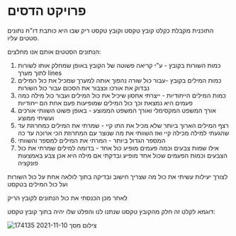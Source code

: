 # פרויקט הדסים

התוכנית מקבלת כקלט קובץ טקסט וקובץ טקסט ריק שבו היא כותבת דו"ח נתונים סטטים עליו.

הנתונים הסטטים אותם אנו מחלצים:
1. כמות השורות בקובץ - ע"י קריאה פשוטה של הקובץ באופן שמחלק אותו לשורות לתוך מערך lines
2. כמות המילים בקובץ -עבור כול שורה נהפוך אותה למערך שמכיל את כול המילים נבדוק את אורכו ונצבור את הסכום עבור כול השורות
3. כמות המילים הייחודיות - ייצרתי אחסון שיכיל את כול המילים ועבור כול מילה כמה פעמים היא נמצאת וכך כול המילים שמופיעות פעם אחת הם ייחודיות
4. אורך המשפט המקסימלי ואורך המשפט הממוצע - באופן פשוט השוותי אורכים ועשיתי ממוצע
5. רצף המילים הארוך ביותר שלא מכיל את התו קיי - שמרתי את המילים כמחרוזת עד שהגעתי למילה מכילה קיי ואז השוותי את מה שנוצר עם המחרוזת הכי ארוכה עד כה
6. המספר הגדול ביותר  - המרתי את המילים למספר והשוותי
7.  אילו שמות צבעים וכמה פעמים מופיע כול אחד - בדומה למילים שמרתי את כול הצבעים וכמות הפעמים שכול אחד מופיע ובדקתי אם מילה היא אכן צבע באמצעות פונקציה

לצורך יעילות עשיתי את כול מה שצריך חישוב ובדיקה בתוך לולאה אחת על כול השורות ועל כול המילים בטקסט

לאחר מכן הכנסתי את כול הנתונים לקובץ הריק 

דוגמא לקלט זה חלק מהקובץ טקסט שנתנו לנו
והפלט שלו יהיה בתוך קובץ טקסט:

![צילום מסך 2021-11-10 174135](https://user-images.githubusercontent.com/86181853/141144396-246d2125-2568-4ca3-94d4-e5f9519e62df.png)
